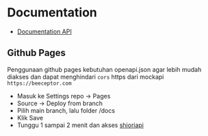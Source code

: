 # Documentation

- [Documentation API](./openapi.html)

## Github Pages
Penggunaan github pages kebutuhan openapi.json agar lebih mudah diakses dan dapat menghindari `cors` https dari mockapi `https://beeceptor.com`

- Masuk ke Settings repo → Pages
- Source → Deploy from branch
- Pilih main branch, lalu folder /docs
- Klik Save
- Tunggu 1 sampai 2 menit dan akses [shioriapi](https://dhino12.github.io/ahioriapi/)